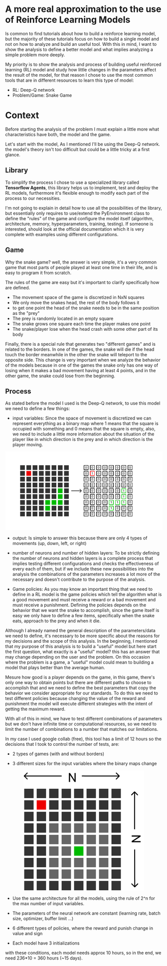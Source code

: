 # A more real approximation to the use of Reinforce Learning Models

Is common to find tutorials about how to build a reinforce learning model, but the majority of these tutorials focus on how to build a single model and not on how to analyze and build an useful tool. With this in mind, I want to show the analysis to define a better model and what implies analyzing a simple problem more deeply.

My priority is to show the analysis and process of building useful reinforced learning (RL) model and study how little changes in the parameters affect the result of the model, for that reason I chose to use the most common tools that are in different resources to learn this type of model:

- RL: Deep-Q network
- Problem/Game: Snake Game

# Context 

Before starting the analysis of the problem I must explain a little more what characteristics have both, the model and the game.

Let's start with the model, As I mentioned I'll be using the Deep-Q network. the model's theory isn't too difficult but could be a little tricky at a first glance. 

## Library

To simplify the process I chose to use a specialized library called **Tensorflow Agents**, this library helps us to implement, test and deploy the RL models, furthermore it's flexible enough to modify each part of the process to our necessities.

I'm not going to explain in detail how to use all the possibilities of the library, but essentially only requires to use/extend the PyEnvironment class to define the "rules" of the game and configure the model itself (algorithm, architecture, memory, hyperparameters, training, testing). If someone is interested, should look at the official documentation which it is very complete with examples using different configurations.

## Game

Why the snake game? well, the answer is very simple, it's a very common game that most parts of people played at least one time in their life, and is easy to program it from scratch.

The rules of the game are easy but it's important to clarify specifically how are defined.

- The movement space of the game is discretized in NxN squares
- We only move the snakes head, the rest of the body follows it
- to get one point the head of the snake needs to be in the same position as the "prey"
- The prey is randomly located in an empty square
- The snake grows one square each time the player makes one point
- The snake/player lose when the head crash with some other part of its body

Finally, there is a special rule that generates two "different games" and is related to the borders. In one of the games, the snake will die if the head touch the border meanwhile in the other the snake will teleport to the opposite side. This change is very important when we analyze the behavior of the models because in one of the games the snake only has one way of losing when it makes a bad movement having at least 4 points, and in the other game, the snake could lose from the beginning.

## Process 

As stated before the model I used is the Deep-Q network, to use this model we need to define a few things:

- input variables: Since the space of movement is discretized we can represent everything as a binary map where 1 means that the square is occupied with something and 0 means that the square is empty,
also, we need to include a little more information about the situation of the player like in which direction is the prey and in which direction is the player moving.

<p align="center">
  <img src="https://github.com/AndresRubianoM/snakeGameDeepLearning/blob/master/binaryMap.png" alt="binary map"/>
</p>

- output: Is simple to answer this because there are only 4 types of movements (up, down, left, or right)

- number of neurons and number of hidden layers: To be strictly defining the number of neurons and hidden layers is a complete process that implies testing different configurations and checks the effectiveness of every each of them, but if we include these new possibilities into the analysis the combinations of the parameters increases a lot more of the necessary and doesn't contribute to the purpose of the analysis.

- Game policies: As you may know an important thing that we need to define in a RL model is the game policies which tell the algorithm what is a good movement and must receive a reward or a bad movement and must receive a punishment. Defining the policies depends on the behavior that we want the snake to accomplish, since the game itself is easy we only have to define a few items, specifically when the snake eats, approach to the prey and when it die.

Although I already named the general description of the parameters/data we need to define, it's necessary to be more specific about the reasons for my decisions and the scope of this analysis. In the beginning, I mentioned that my purpose of this analysis is to build a "useful" model but here start the first question, what exactly is a "useful" model? this has an answer that may change depending on the user and the problem. On this occasion where the problem is a game, a "useful" model could mean to building a model that plays better than the average human.

Mesure how good is a player depends on the game, in this game, there's only one way to obtain points but there are different paths to choose to accomplish that and we need to define the best parameters that copy the behavior we consider appropriate for our standards. To do this we need to test different policies because changing the value of the reward and punishment the model will execute different strategies with the intent of getting the maximum reward.

With all of this in mind, we have to test different combinations of parameters but we don't have infinite time or computational resources, so we need to limit the number of combinations to a number that matches our limitations.

In my case I used google collab (free), this tool has a limit of 12 hours so the decisions that I took to control the number of tests, are:

- 2 types of games (with and without borders)

- 3 different sizes for the input variables where the binary maps change

<p align="center">
  <img src="https://github.com/AndresRubianoM/snakeGameDeepLearning/blob/master/snakeImg.png" alt="snake game"/>
</p>

- Use the same architecture for all the models, using the rule of 2^n for the max number of input variables.

- The parameters of the neural network are constant (learning rate, batch size, optimizer, buffer limit ...)

- 6 different types of policies, where the reward and punish change in value and sign

- Each model have 3 initializations

with these conditions, each model needs approx 10 hours, so in the end, we need 2*3*6*10 = 360 hours (~15 days).





